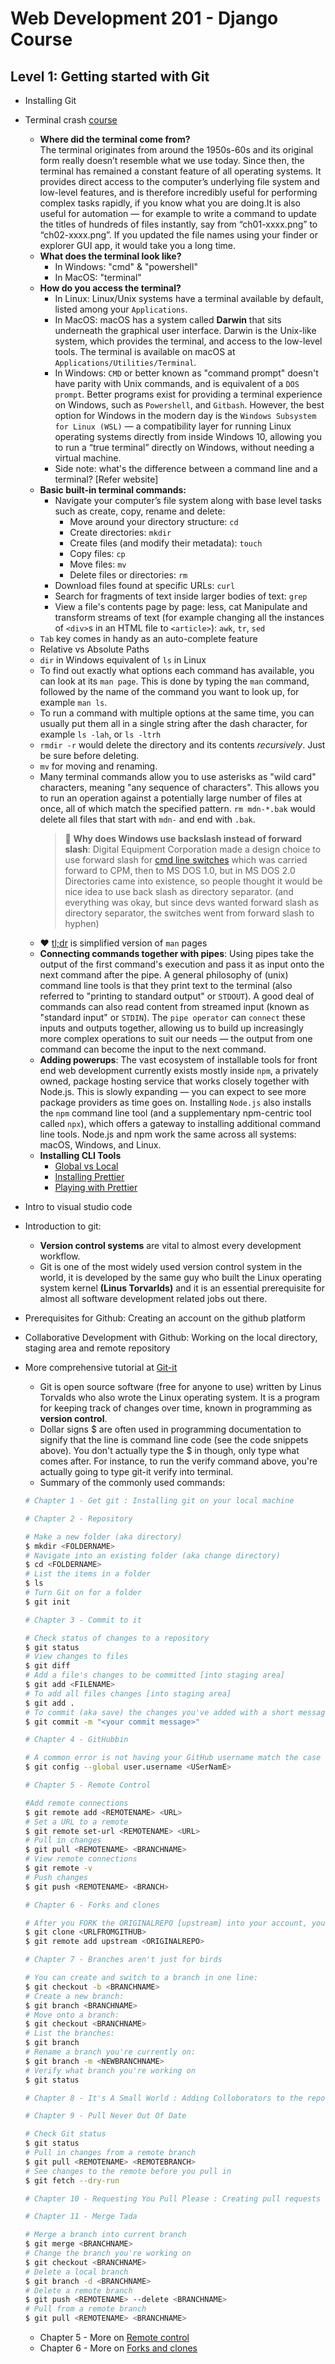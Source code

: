 # Web Development 201 - Django Course

## Level 1: Getting started with Git

- Installing Git
- Terminal crash [course](https://developer.mozilla.org/en-US/docs/Learn/Tools_and_testing/Understanding_client-side_tools/Command_line)

  - **Where did the terminal come from?** <br>
    The terminal originates from around the 1950s-60s and its original form really doesn’t resemble what we use today. Since then, the terminal has remained a constant feature of all operating systems. It provides direct access to the computer’s underlying file system and low-level features, and is therefore incredibly useful for performing complex tasks rapidly, if you know what you are doing.It is also useful for automation — for example to write a command to update the titles of hundreds of files instantly, say from “ch01-xxxx.png” to “ch02-xxxx.png”. If you updated the file names using your finder or explorer GUI app, it would take you a long time.
  - **What does the terminal look like?**
    - In Windows: "cmd" & "powershell"
    - In MacOS: "terminal"
  - **How do you access the terminal?** <br>
    - In Linux: Linux/Unix systems have a terminal available by default, listed among your `Applications`.
    - In MacOS: macOS has a system called **Darwin** that sits underneath the graphical user interface. Darwin is the Unix-like system, which provides the terminal, and access to the low-level tools. The terminal is available on macOS at `Applications/Utilities/Terminal`.
    - In Windows: `CMD` or better known as "command prompt" doesn't have parity with Unix commands, and is equivalent of a `DOS prompt`. Better programs exist for providing a terminal experience on Windows, such as `Powershell`, and `Gitbash`. However, the best option for Windows in the modern day is the `Windows Subsystem for Linux (WSL)` — a compatibility layer for running Linux operating systems directly from inside Windows 10, allowing you to run a “true terminal” directly on Windows, without needing a virtual machine.
    - Side note: what's the difference between a command line and a terminal? [Refer website]
  - **Basic built-in terminal commands:**
    - Navigate your computer’s file system along with base level tasks such as create, copy, rename and delete:
      - Move around your directory structure: `cd`
      - Create directories: `mkdir`
      - Create files (and modify their metadata): `touch`
      - Copy files: `cp`
      - Move files: `mv`
      - Delete files or directories: `rm`
    - Download files found at specific URLs: `curl`
    - Search for fragments of text inside larger bodies of text: `grep`
    - View a file's contents page by page: less, cat
      Manipulate and transform streams of text (for example changing all the instances of `<div>`s in an HTML file to `<article>`): `awk`, `tr`, `sed`
  - `Tab` key comes in handy as an auto-complete feature
  - Relative vs Absolute Paths
  - `dir` in Windows equivalent of `ls` in Linux
  - To find out exactly what options each command has available, you can look at its `man page`. This is done by typing the `man` command, followed by the name of the command you want to look up, for example `man ls`.
  - To run a command with multiple options at the same time, you can usually put them all in a single string after the dash character, for example `ls -lah`, or `ls -ltrh`
  - `rmdir -r` would delete the directory and its contents _recursively_. Just be sure before deleting.
  - `mv` for moving and renaming.
  - Many terminal commands allow you to use asterisks as "wild card" characters, meaning "any sequence of characters". This allows you to run an operation against a potentially large number of files at once, all of which match the specified pattern. `rm mdn-*.bak` would delete all files that start with `mdn-` and end with `.bak`.
    > 🤑 **Why does Windows use backslash instead of forward slash**: Digital Equipment Corporation made a design choice to use forward slash for [cmd line switches](https://support.microsoft.com/en-us/office/command-line-switches-for-microsoft-office-products-079164cd-4ef5-4178-b235-441737deb3a6) which was carried forward to CPM, then to MS DOS 1.0, but in MS DOS 2.0 Directories came into existence, so people thought it would be nice idea to use back slash as directory separator. (and everything was okay, but since devs wanted forward slash as directory separator, the switches went from forward slash to hyphen)
  - ❤️ [tl;dr](https://tldr.sh/) is simplified version of `man` pages
  - **Connecting commands together with pipes**: Using pipes take the output of the first command's execution and pass it as input onto the next command after the pipe. A general philosophy of (unix) command line tools is that they print text to the terminal (also referred to "printing to standard output" or `STDOUT`). A good deal of commands can also read content from streamed input (known as "standard input" or `STDIN`). The `pipe operator` can `connect` these inputs and outputs together, allowing us to build up increasingly more complex operations to suit our needs — the output from one command can become the input to the next command.
  - **Adding powerups**: The vast ecosystem of installable tools for front end web development currently exists mostly inside `npm`, a privately owned, package hosting service that works closely together with Node.js. This is slowly expanding — you can expect to see more package providers as time goes on. Installing `Node.js` also installs the `npm` command line tool (and a supplementary npm-centric tool called `npx`), which offers a gateway to installing additional command line tools. Node.js and npm work the same across all systems: macOS, Windows, and Linux.
  - **Installing CLI Tools**
    - [Global vs Local](https://developer.mozilla.org/en-US/docs/Learn/Tools_and_testing/Understanding_client-side_tools/Command_line#where_to_install_our_cli_tools)
    - [Installing Prettier](https://developer.mozilla.org/en-US/docs/Learn/Tools_and_testing/Understanding_client-side_tools/Command_line#installing_prettier)
    - [Playing with Prettier](https://developer.mozilla.org/en-US/docs/Learn/Tools_and_testing/Understanding_client-side_tools/Command_line#playing_with_prettier)

- Intro to visual studio code
- Introduction to git:
  - **Version control systems** are vital to almost every development workflow.
  - Git is one of the most widely used version control system in the world, it is developed by the same guy who built the Linux operating system kernel **(Linus Torvarlds)** and it is an essential prerequisite for almost all software development related jobs out there.
- Prerequisites for Github: Creating an account on the github platform
- Collaborative Development with Github: Working on the local directory, staging area and remote repository
- More comprehensive tutorial at [Git-it](http://jlord.us/git-it/index.html)

  - Git is open source software (free for anyone to use) written by Linus Torvalds who also wrote the Linux operating system. It is a program for keeping track of changes over time, known in programming as **version control**.
  - Dollar signs $ are often used in programming documentation to signify that the line is command line code (see the code snippets above). You don't actually type the $ in though, only type what comes after. For instance, to run the verify command above, you're actually going to type git-it verify into terminal.
  - Summary of the commonly used commands:

  ```bash
  # Chapter 1 - Get git : Installing git on your local machine

  # Chapter 2 - Repository

  # Make a new folder (aka directory)
  $ mkdir <FOLDERNAME>
  # Navigate into an existing folder (aka change directory)
  $ cd <FOLDERNAME>
  # List the items in a folder
  $ ls
  # Turn Git on for a folder
  $ git init

  # Chapter 3 - Commit to it

  # Check status of changes to a repository
  $ git status
  # View changes to files
  $ git diff
  # Add a file's changes to be committed [into staging area]
  $ git add <FILENAME>
  # To add all files changes [into staging area]
  $ git add .
  # To commit (aka save) the changes you've added with a short message describing the changes
  $ git commit -m "<your commit message>"

  # Chapter 4 - GitHubbin

  # A common error is not having your GitHub username match the case of the one you set with git config. For instance, 'JLord' isn't the same as 'jlord'. To change your username set with Git, just do the same command you did earlier, but with the correct capitalization:
  $ git config --global user.username <USerNamE>

  # Chapter 5 - Remote Control

  #Add remote connections
  $ git remote add <REMOTENAME> <URL>
  # Set a URL to a remote
  $ git remote set-url <REMOTENAME> <URL>
  # Pull in changes
  $ git pull <REMOTENAME> <BRANCHNAME>
  # View remote connections
  $ git remote -v
  # Push changes
  $ git push <REMOTENAME> <BRANCH>

  # Chapter 6 - Forks and clones

  # After you FORK the ORIGINALREPO [upstream] into your account, you willl get a URLFROMGITHUB [origin], you can clone this local repository
  $ git clone <URLFROMGITHUB>
  $ git remote add upstream <ORIGINALREPO>

  # Chapter 7 - Branches aren't just for birds

  # You can create and switch to a branch in one line:
  $ git checkout -b <BRANCHNAME>
  # Create a new branch:
  $ git branch <BRANCHNAME>
  # Move onto a branch:
  $ git checkout <BRANCHNAME>
  # List the branches:
  $ git branch
  # Rename a branch you're currently on:
  $ git branch -m <NEWBRANCHNAME>
  # Verify what branch you're working on
  $ git status

  # Chapter 8 - It's A Small World : Adding Colloborators to the repository using GitHub settings

  # Chapter 9 - Pull Never Out Of Date

  # Check Git status
  $ git status
  # Pull in changes from a remote branch
  $ git pull <REMOTENAME> <REMOTEBRANCH>
  # See changes to the remote before you pull in
  $ git fetch --dry-run

  # Chapter 10 - Requesting You Pull Please : Creating pull requests using the GitHUb interface to the ORIGINALREPO

  # Chapter 11 - Merge Tada

  # Merge a branch into current branch
  $ git merge <BRANCHNAME>
  # Change the branch you're working on
  $ git checkout <BRANCHNAME>
  # Delete a local branch
  $ git branch -d <BRANCHNAME>
  # Delete a remote branch
  $ git push <REMOTENAME> --delete <BRANCHNAME>
  # Pull from a remote branch
  $ git pull <REMOTENAME> <BRANCHNAME>

  ```

  - Chapter 5 - More on [Remote control](http://jlord.us/git-it/challenges/remote_control.html)
  - Chapter 6 - More on [Forks and clones](http://jlord.us/git-it/challenges/forks_and_clones.html)
